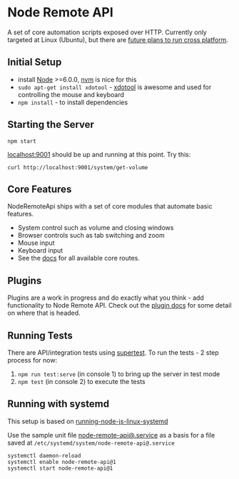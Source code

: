 Node Remote API
===========

A set of core automation scripts exposed over HTTP. Currently only targeted at Linux (Ubuntu),
but there are [future plans to run cross platform](docs/cross-platform.md).

## Initial Setup

- install [Node](https://nodejs.org/) >=6.0.0, [nvm](https://github.com/creationix/nvm) is nice for this
- `sudo apt-get install xdotool` - [xdotool](https://github.com/jordansissel/xdotool) is awesome and used for controlling the mouse and keyboard
- `npm install` - to install dependencies

## Starting the Server

```
npm start
```

[localhost:9001](http://localhost:9001) should be up and running at this point. Try this:

```
curl http://localhost:9001/system/get-volume
```

## Core Features

NodeRemoteApi ships with a set of core modules that automate basic features.

- System control such as volume and closing windows
- Browser controls such as tab switching and zoom
- Mouse input
- Keyboard input
- See the [docs](docs/api-routes.md) for all available core routes.

## Plugins

Plugins are a work in progress and do exactly what you think - add functionality to Node Remote API.
Check out the [plugin docs](docs/plugins.md) for some detail on where that is headed.

## Running Tests

There are API/integration tests using [supertest](https://github.com/visionmedia/supertest).
To run the tests - 2 step process for now:

1. `npm run test:serve` (in console 1) to bring up the server in test mode
1. `npm test` (in console 2) to execute the tests

## Running with systemd

This setup is based on [running-node-js-linux-systemd](https://blog.codeship.com/running-node-js-linux-systemd/)

Use the sample unit file [node-remote-api@.service](node-remote-api@.service) as a basis for a
file saved at `/etc/systemd/system/node-remote-api@.service`

```
systemctl daemon-reload
systemctl enable node-remote-api@1
systemctl start node-remote-api@1
```
